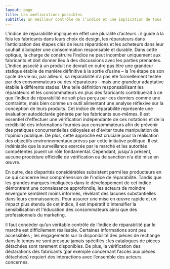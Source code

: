 ```yaml
---
layout: page
title: Les améliorations possibles
subtitle: un meilleur contrôle de l’indice et une implication de tous les acteurs 
---
```


L’indice de réparabilité implique en effet une pluralité d’acteurs : il guide à la fois les fabricants dans leurs choix de design, les réparateurs dans l’anticipation des étapes clés de leurs réparations et les acheteurs dans leur souhait d’adopter une consommation responsable et durable. Dans cette optique, la charge de construire l’indice ne peut incomber uniquement aux fabricants et doit donner lieu à des discussions avec les parties prenantes. L’indice associé à un produit ne devrait en outre pas être une grandeur statique établie de manière définitive à la sortie d’usine – la 1re étape de son cycle de vie où, par ailleurs, sa réparabilité n’a pas été formellement testée par des consommateurs ou des réparateurs – mais une grandeur adaptative établie à différents stades. Une telle définition responsabilisant les réparateurs et les consommateurs en plus des fabricants contribuerait à ce que l’indice de réparabilité ne soit plus perçu par ces derniers comme une contrainte, mais bien comme un outil alimentant une analyse réflexive sur la conception de leurs produits.
Cet indice de réparabilité représente une évaluation autodéclarée générée par les fabricants eux-mêmes. Il est essentiel d'effectuer une vérification indépendante de ces notations et de la crédibilité des informations fournies aux consommateurs afin de prévenir des pratiques concurrentielles déloyales et d'éviter toute manipulation de l'opinion publique. De plus, cette approche est cruciale pour la réalisation des objectifs environnementaux prévus par cette initiative politique. Il est indéniable que la surveillance exercée par le marché et les autorités compétentes jouent un rôle fondamental. Cependant, jusqu'à présent, aucune procédure officielle de vérification ou de sanction n'a été mise en œuvre.

En outre, des disparités considérables subsistent parmi les producteurs en ce qui concerne leur compréhension de l'indice de réparabilité. Tandis que les grandes marques impliquées dans le développement de cet indice démontrent une connaissance approfondie, les acteurs de moindre envergure semblent moins informés, révélant des lacunes substantielles dans leurs connaissances. Pour assurer une mise en œuvre rapide et un impact plus étendu de cet indice, il est impératif d'intensifier la sensibilisation et l'éducation des consommateurs ainsi que des professionnels du marketing.

Il faut concéder qu’un véritable contrôle de l’indice de réparabilité par le marché est difficilement réalisable. Certaines informations sont peu accessibles ; les engagements sur la disponibilité des pièces de rechange dans le temps ne sont presque jamais spécifiés ; les catalogues de pièces détachées sont rarement disponibles. De plus, la vérification des déclarations des fabricants (par exemple concernant l’accès aux pièces détachées) requiert des interactions avec l’ensemble des acteurs concernés.
